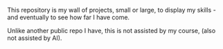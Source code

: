 This repository is my wall of projects, small or large, to display my skills - and eventually to see how far I have come.

Unlike another public repo I have, this is not assisted by my course, (also not assisted by AI).
